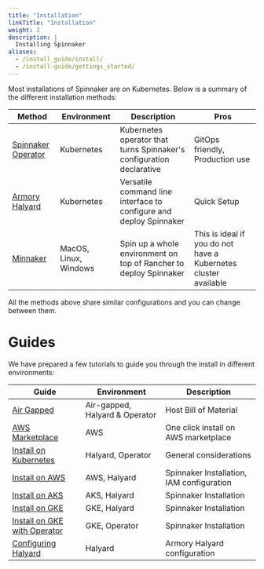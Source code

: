 ```yaml
---
title: "Installation"
linkTitle: "Installation"
weight: 2
description: |
  Installing Spinnaker
aliases:
  - /install_guide/install/
  - /install-guide/gettings_started/
---
```


Most installations of Spinnaker are on Kubernetes. Below is a summary of the different installation methods:

| Method  | Environment | Description  | Pros |
|---|---|--|--|
| [Spinnaker Operator](./operator) | Kubernetes | Kubernetes operator that turns Spinnaker's configuration declarative | GitOps friendly, Production use | 
| [Armory Halyard](./armory-halyard)  | Kubernetes | Versatile command line interface to configure and deploy Spinnaker | Quick Setup |
| [Minnaker](./minnaker) | MacOS, Linux, Windows | Spin up a whole environment on top of Rancher to deploy Spinnaker | This is ideal if you do not have a Kubernetes cluster available |


All the methods above share similar configurations and you can change between them.


# Guides

We have prepared a few tutorials to guide you through the install in different environments:

| Guide | Environment | Description |
|--|--|--|
| [Air Gapped](guide/air-gapped) | Air-gapped, Halyard & Operator | Host Bill of Material |
| [AWS Marketplace](guide/aws-container-marketplace/) | AWS | One click install on AWS marketplace |
| [Install on Kubernetes](guide/install-on-k8s/) | Halyard, Operator | General considerations |
| [Install on AWS](guide/install-on-aws/) | AWS, Halyard | Spinnaker Installation, IAM configuration |
| [Install on AKS](guide/install-on-aks/) | AKS, Halyard | Spinnaker Installation | 
| [Install on GKE](guide/install-on-gke/) | GKE, Halyard | Spinnaker Installation | 
| [Install on GKE with Operator](guide/install-on-gke-operator/) | GKE, Operator | Spinnaker Installation | 
| [Configuring Halyard](guide/configure-halyard/) | Halyard | Armory Halyard configuration | 


